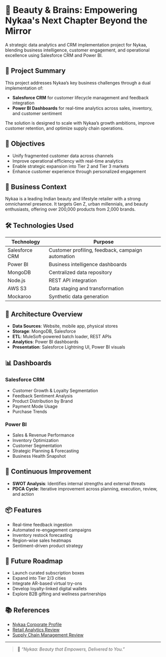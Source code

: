 # 💄 Beauty & Brains: Empowering Nykaa's Next Chapter Beyond the Mirror

A strategic data analytics and CRM implementation project for Nykaa, blending business intelligence, customer engagement, and operational excellence using Salesforce CRM and Power BI.

## 📌 Project Summary

This project addresses Nykaa’s key business challenges through a dual implementation of:
- **Salesforce CRM** for customer lifecycle management and feedback integration
- **Power BI Dashboards** for real-time analytics across sales, inventory, and customer sentiment

The solution is designed to scale with Nykaa’s growth ambitions, improve customer retention, and optimize supply chain operations.

## 🎯 Objectives

- Unify fragmented customer data across channels
- Improve operational efficiency with real-time analytics
- Enable strategic expansion into Tier 2 and Tier 3 markets
- Enhance customer experience through personalized engagement

## 🧠 Business Context

Nykaa is a leading Indian beauty and lifestyle retailer with a strong omnichannel presence. It targets Gen Z, urban millennials, and beauty enthusiasts, offering over 200,000 products from 2,000 brands.

## 🛠️ Technologies Used

| Technology      | Purpose                                      |
|-----------------|----------------------------------------------|
| Salesforce CRM  | Customer profiling, feedback, campaign automation |
| Power BI        | Business intelligence dashboards             |
| MongoDB         | Centralized data repository                  |
| Node.js         | REST API integration                         |
| AWS S3          | Data staging and transformation              |
| Mockaroo        | Synthetic data generation                    |

## 🧱 Architecture Overview

- **Data Sources**: Website, mobile app, physical stores
- **Storage**: MongoDB, Salesforce
- **ETL**: MuleSoft-powered batch loader, REST APIs
- **Analytics**: Power BI dashboards
- **Presentation**: Salesforce Lightning UI, Power BI visuals

## 📊 Dashboards

### Salesforce CRM

- Customer Growth & Loyalty Segmentation
- Feedback Sentiment Analysis
- Product Distribution by Brand
- Payment Mode Usage
- Purchase Trends

### Power BI

- Sales & Revenue Performance
- Inventory Optimization
- Customer Segmentation
- Strategic Planning & Forecasting
- Business Health Snapshot

## 🔄 Continuous Improvement

- **SWOT Analysis**: Identifies internal strengths and external threats
- **PDCA Cycle**: Iterative improvement across planning, execution, review, and action

## 📦 Features

- Real-time feedback ingestion
- Automated re-engagement campaigns
- Inventory restock forecasting
- Region-wise sales heatmaps
- Sentiment-driven product strategy

## 🚀 Future Roadmap

- Launch curated subscription boxes
- Expand into Tier 2/3 cities
- Integrate AR-based virtual try-ons
- Develop loyalty-linked digital wallets
- Explore B2B gifting and wellness partnerships

## 📚 References

- [Nykaa Corporate Profile](https://www.nykaa.com/about-us)
- [Retail Analytics Review](https://retailanalyticsreview.com/nykaa-powerbi)
- [Supply Chain Management Review](https://scmreview.com/nykaa-analytics)

---

> 💬 _“Nykaa: Beauty that Empowers, Delivered to You.”_
